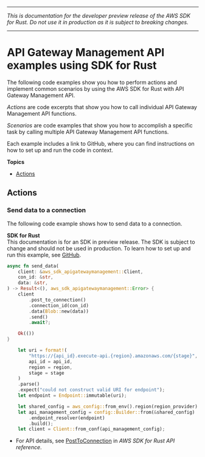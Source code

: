 --------

 *This is documentation for the developer preview release of the AWS SDK for Rust\. Do not use it in production as it is subject to breaking changes\.* 

--------

# API Gateway Management API examples using SDK for Rust<a name="rust_apigatewaymanagementapi_code_examples"></a>

The following code examples show you how to perform actions and implement common scenarios by using the AWS SDK for Rust with API Gateway Management API\.

*Actions* are code excerpts that show you how to call individual API Gateway Management API functions\.

*Scenarios* are code examples that show you how to accomplish a specific task by calling multiple API Gateway Management API functions\.

Each example includes a link to GitHub, where you can find instructions on how to set up and run the code in context\.

**Topics**
+ [Actions](#w14aac14b9c13c13)

## Actions<a name="w14aac14b9c13c13"></a>

### Send data to a connection<a name="apigatewaymanagementapi_PostToConnection_rust_topic"></a>

The following code example shows how to send data to a connection\.

**SDK for Rust**  
This documentation is for an SDK in preview release\. The SDK is subject to change and should not be used in production\.
 To learn how to set up and run this example, see [GitHub](https://github.com/awsdocs/aws-doc-sdk-examples/tree/main/rust_dev_preview/apigatewaymanagement#code-examples)\. 
  

```rust
async fn send_data(
    client: &aws_sdk_apigatewaymanagement::Client,
    con_id: &str,
    data: &str,
) -> Result<(), aws_sdk_apigatewaymanagement::Error> {
    client
        .post_to_connection()
        .connection_id(con_id)
        .data(Blob::new(data))
        .send()
        .await?;

    Ok(())
}

    let uri = format!(
        "https://{api_id}.execute-api.{region}.amazonaws.com/{stage}",
        api_id = api_id,
        region = region,
        stage = stage
    )
    .parse()
    .expect("could not construct valid URI for endpoint");
    let endpoint = Endpoint::immutable(uri);

    let shared_config = aws_config::from_env().region(region_provider).load().await;
    let api_management_config = config::Builder::from(&shared_config)
        .endpoint_resolver(endpoint)
        .build();
    let client = Client::from_conf(api_management_config);
```
+  For API details, see [PostToConnection](https://docs.rs/releases/search?query=aws-sdk) in *AWS SDK for Rust API reference*\. 